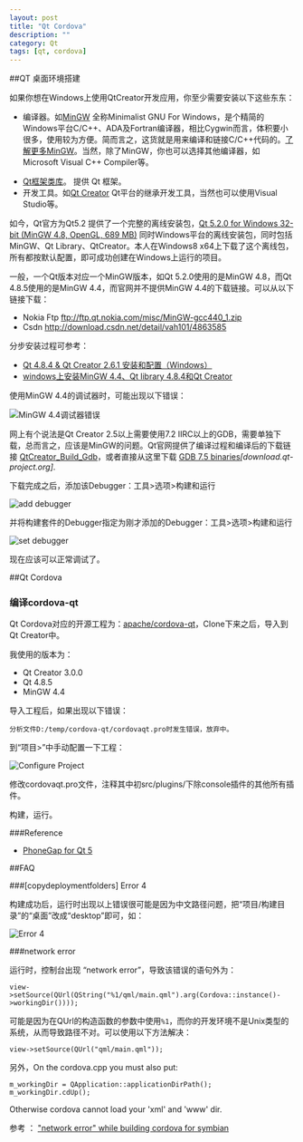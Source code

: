 ```yaml
---
layout: post
title: "Qt Cordova"
description: ""
category: Qt
tags: [qt, cordova]
--- 
```

##QT 桌面环境搭建

如果你想在Windows上使用QtCreator开发应用，你至少需要安装以下这些东东：

- 编译器。如[MinGW](http://www.mingw.org/) 全称Minimalist GNU For Windows，是个精简的Windows平台C/C++、ADA及Fortran编译器，相比Cygwin而言，体积要小很多，使用较为方便。简而言之，这货就是用来编译和链接C/C++代码的。[了解更多MinGW](http://www.metsky.com/archives/588.html)。当然，除了MinGW，你也可以选择其他编译器，如Microsoft Visual C++ Compiler等。

<!--more-->

- [Qt框架类库](http://qt-project.org/downloads#qt-lib)。 提供 Qt 框架。
- 开发工具。如[Qt Creator](http://qt-project.org/downloads#qt-creator) Qt平台的继承开发工具，当然也可以使用Visual Studio等。

如今，Qt官方为Qt5.2 提供了一个完整的离线安装包，[Qt 5.2.0 for Windows 32-bit (MinGW 4.8, OpenGL, 689 MB)](http://download.qt-project.org/official_releases/qt/5.2/5.2.0/qt-windows-opensource-5.2.0-mingw48_opengl-x86-offline.exe) 同时Windows平台的离线安装包，同时包括MinGW、Qt Library、QtCreator。本人在Windows8 x64上下载了这个离线包，所有都按默认配置，即可成功创建在Windows上运行的项目。

一般，一个Qt版本对应一个MinGW版本，如Qt 5.2.0使用的是MinGW 4.8，而Qt 4.8.5使用的是MinGW 4.4，而官网并不提供MinGW 4.4的下载链接。可以从以下链接下载：

- Nokia Ftp <ftp://ftp.qt.nokia.com/misc/MinGW-gcc440_1.zip>
- Csdn <http://download.csdn.net/detail/vah101/4863585>

分步安装过程可参考：

 - [Qt 4.8.4 & Qt Creator 2.6.1 安装和配置（Windows）](http://blog.csdn.net/zhzhangjing/article/details/8568290)
 - [windows上安装MinGW 4.4、Qt library 4.8.4和Qt Creator](http://blog.csdn.net/vah101/article/details/8271050)

使用MinGW 4.4的调试器时，可能出现以下错误：

![MinGW 4.4调试器错误](http://johnnyimages.qiniudn.com/mingw-debug-error.png)

网上有个说法是Qt Creator 2.5以上需要使用7.2 IIRC以上的GDB，需要单独下载，总而言之，应该是MinGW的问题。Qt官网提供了编译过程和编译后的下载链接 [QtCreator_Build_Gdb](http://qt-project.org/wiki/QtCreatorBuildGdb)，或者直接从这里下载 [GDB 7.5 binaries](http://download.qt-project.org/development_releases/prebuilt/gdb/)_[download.qt-project.org]_.

下载完成之后，添加该Debugger：工具>选项>构建和运行

![add debugger](http://johnnyimages.qiniudn.com/qt-creator-debug.png)

并将构建套件的Debugger指定为刚才添加的Debugger：工具>选项>构建和运行

![set debugger](http://johnnyimages.qiniudn.com/qt-creator-debugger.png)

现在应该可以正常调试了。

##Qt Cordova

### 编译cordova-qt

Qt Cordova对应的开源工程为：[apache/cordova-qt](https://github.com/apache/cordova-qt)，Clone下来之后，导入到Qt Creator中。

我使用的版本为：

- Qt Creator 3.0.0
- Qt 4.8.5
- MinGW 4.4

导入工程后，如果出现以下错误：

    分析文件D:/temp/cordova-qt/cordovaqt.pro时发生错误，放弃中。

到“项目>”中手动配置一下工程：

![Configure Project](http://johnnyimages.qiniudn.com/qt-configure-project.png)

修改cordovaqt.pro文件，注释其中初src/plugins/下除console插件的其他所有插件。

构建，运行。

###Reference

- [PhoneGap for Qt 5](http://qt-project.org/wiki/PhoneGap-for-Qt-5)

##FAQ

###[copydeploymentfolders] Error 4

构建成功后，运行时出现以上错误很可能是因为中文路径问题，把“项目/构建目录”的“桌面”改成“desktop”即可，如：

![Error 4](http://johnnyimages.qiniudn.com/qt-error4.png)

###network error

运行时，控制台出现 “network error”，导致该错误的语句外为：

    view->setSource(QUrl(QString("%1/qml/main.qml").arg(Cordova::instance()->workingDir())));

可能是因为在QUrl的构造函数的参数中使用`%1`，而你的开发环境不是Unix类型的系统，从而导致路径不对。可以使用以下方法解决：

    view->setSource(QUrl("qml/main.qml"));

另外，On the cordova.cpp you must also put:

    m_workingDir = QApplication::applicationDirPath();
    m_workingDir.cdUp();

Otherwise cordova cannot load your 'xml' and 'www' dir.

参考 ： ["network error" while building cordova for symbian](http://developer.nokia.com/community/discussion/showthread.php/233991-quot-network-error-quot-while-building-cordova-for-symbian)


